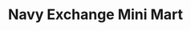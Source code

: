 ---
title: "Navy Exchange Mini Mart"
url: /great-lakes/navy-exchange-mini-mart/
shop: convenience
---